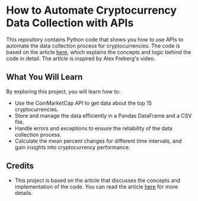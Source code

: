 # How to Automate Cryptocurrency Data Collection with APIs

This repository contains Python code that shows you how to use APIs to automate the data collection process for cryptocurrencies. The code is based on the article [here](insert_article_link_here), which explains the concepts and logic behind the code in detail. The article is inspired by Alex Freberg's video.

## What You Will Learn

By exploring this project, you will learn how to:

- Use the CoinMarketCap API to get data about the top 15 cryptocurrencies.
- Store and manage the data efficiently in a Pandas DataFrame and a CSV file.
- Handle errors and exceptions to ensure the reliability of the data collection process.
- Calculate the mean percent changes for different time intervals, and gain insights into cryptocurrency performance.


## Credits

- This project is based on the article that discusses the concepts and implementation of the code. You can read the article [here](insert_article_link_here) for more details.  
